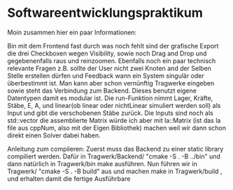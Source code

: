 # Softwareentwicklungspraktikum

Moin zusammen hier ein paar Informationen:

Bin mit dem Frontend fast durch was noch fehlt sind der grafische Export die drei Checkboxen wegen Visibility, sowie noch Drag and Drop und gegebenenfalls raus und reinzoomen.
Ebenfalls noch ein paar technisch relevante Fragen z.B. sollte der User nicht zwei Knoten and der Selben Stelle erstellen dürfen und Feedback wann ein System singulär oder überbestimmt ist.
Man kann aber schon vernünftig Tragwerke eingeben sowie steht das Verbindung zum Backend. Dieses benutzt eigene Datentypen damit es modular ist. Die run-Funktion nimmt Lager, Kräfte, Stäbe, E, A, und 
linear(ob linear oder nichtLinear simuliert werden soll) als Input und gibt die verschobenen Stäbe zurück. Die Inputs sind noch als std::vector die assemblierte Matrix würde ich aber mit 
la::Matrix (ist das la file aus cppNum, also mit der Eigen Bibliothek) machen weil wir dann schon direkt einen Solver dabei haben. 

Anleitung zum compileren: 
Zuerst muss das Backend zu einer static library compiliert werden. Dafür in Tragwerk/Backend/ "cmake -S . -B ../bin" und dann natürlich in Tragwerk/bin make ausführen.
Nun führen wir in Tragwerk/  "cmake -S . -B build" aus und machen make in Tragwerk/build , und erhalten damit die fertige Ausführbare

